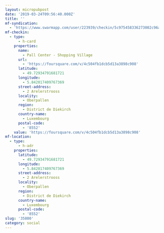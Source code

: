```yaml
---
layout: micropubpost
date: '2019-03-24T09:56:40.000Z'
title: ''
mf-syndication:
  - 'https://www.swarmapp.com/user/223939/checkin/5c975458336273002c96a985'
mf-checkin:
  - type:
      - h-card
    properties:
      name:
        - Pall Center - Shopping Village
      url:
        - 'https://foursquare.com/v/4c504fb1dcb5d13a3898c908'
      latitude:
        - 49.72934791681721
      longitude:
        - 5.842017409767369
      street-address:
        - 2 Arelerstrooss
      locality:
        - Oberpallen
      region:
        - District de Diekirch
      country-name:
        - Luxembourg
      postal-code:
        - '8552'
    value: 'https://foursquare.com/v/4c504fb1dcb5d13a3898c908'
mf-location:
  - type:
      - h-adr
    properties:
      latitude:
        - 49.72934791681721
      longitude:
        - 5.842017409767369
      street-address:
        - 2 Arelerstrooss
      locality:
        - Oberpallen
      region:
        - District de Diekirch
      country-name:
        - Luxembourg
      postal-code:
        - '8552'
slug: '35800'
category: social
---
```

